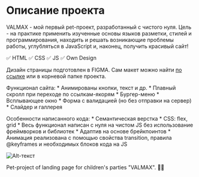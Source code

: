 # Описание проекта
VALMAX - мой первый pet-проект, разработанный с чистого нуля.
Цель - на практике применить изученные основы языков разметки, стилей и программирования, находить и решать возникающие проблемы работы, углубляться в JavaScript и, наконец, получить красивый сайт!

:white_check_mark: HTML
:white_check_mark: CSS
:white_check_mark: JS
:white_check_mark: Own Design

Дизайн страницы подготовлен в FIGMA. Сам макет можно найти [по ссылке](https://www.figma.com/file/gZu4hPX0ek3r4ChekDoKMc/VALMAX-for-GitHub?node-id=0%3A1) или в корневой папке проекта.

Функционал сайта:
    * Анимированы кнопки, текст и др.
    * Плавный скролл при переходе по ссылкам-якорям
    * Бургер-меню
    * Всплывающее окно
    * Форма с валидацией (но без отправки на сервер)
    * Слайдер и галлерея

Особенности написанного кода:
    * Семантическая верстка
    * CSS: flex, grid
    * Весь функционал написан с нуля на чистом JS без использование фреймворков и библиотек
    * Адаптив на основе брейкпоинтов
    * Анимация реализована с помощью свойства transition, правила @keyframes и необходимых блоков кода на JS


![Alt-текст](https://github.com/antonfattakhov/Valmax/blob/main/Valmax%20landing.jpg)

Pet-project of landing page for children's parties "VALMAX". 🎈🎤
